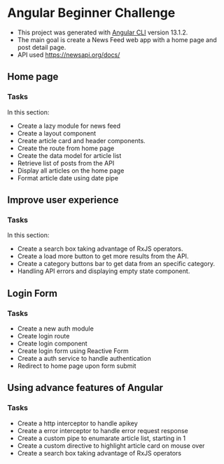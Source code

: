 # Angular Beginner Challenge

- This project was generated with [Angular CLI](https://github.com/angular/angular-cli) version 13.1.2.
- The main goal is create a News Feed web app with a home page and post detail page.
- API used https://newsapi.org/docs/ 

## Home page

### Tasks

In this section:

- Create a lazy module for news feed
- Create a layout component
- Create article card and header components.
- Create the route from home page 
- Create the data model for article list
- Retrieve list of posts from the API
- Display all articles on the home page
- Format article date using date pipe


## Improve user experience

### Tasks

In this section:

- Create a search box taking advantage of RxJS operators.
- Create a load more button to get more results from the API.
- Create a category buttons bar to get data from an specific category.
- Handling API errors and displaying empty state component.


## Login Form

### Tasks 

- Create a new auth module
- Create login route
- Create login component
- Create login form using Reactive Form
- Create a auth service to handle authentication
- Redirect to home page upon form submit


## Using advance features of Angular

### Tasks

- Create a http interceptor to handle apikey
- Create a error interceptor to handle error request response
- Create a custom pipe to enumarate article list, starting in 1
- Create a custom directive to highlight article card on mouse over
- Create a search box taking advantage of RxJS operators

